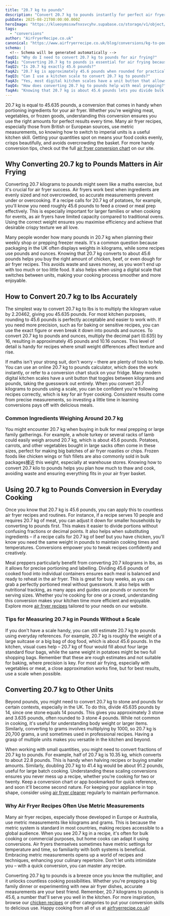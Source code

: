 ```yaml
---
title: "20.7 kg to pounds"
description: "Convert 20.7 kg to pounds instantly for perfect air fryer portions. Get easy tips and a handy calculator for all your kitchen conversions."
pubDate: 2025-08-21T00:00:00.000Z
heroImage: "https://klueoymssxwfnxsvcyhv.supabase.co/storage/v1/object/public/Shmucket/20-7-kg-to-pounds.webp"
tags:
  - "conversions"
author: "AirFryerRecipe.co.uk"
canonical: "https://www.airfryerrecipe.co.uk/blog/conversions/kg-to-pounds/20-7-kg-to-pounds"
schema: |
  <!-- Schema will be generated automatically -->
faqQ1: "Why do I need to convert 20.7 kg to pounds for air frying?"
faqA1: "Converting 20.7 kg to pounds is essential for air frying because many recipes use imperial measurements, and accurate portions ensure even cooking. Overcrowding the basket leads to steamed rather than crispy food, so knowing the weight in pounds helps you portion correctly for perfect results every time."
faqQ2: "Is 20.7 kg exactly 45.6 pounds?"
faqA2: "20.7 kg is approximately 45.6 pounds when rounded for practical use, but the exact conversion is 45.635 pounds. For most cooking purposes, the rounded figure is perfectly fine, but if precision matters—like in baking—you might want to use the exact value or a digital scale that switches units."
faqQ3: "Can I use a kitchen scale to convert 20.7 kg to pounds?"
faqA3: "Yes, most digital kitchen scales have a unit button that allows you to toggle between kilograms and pounds instantly. Simply place your ingredient on the scale, press the unit button until it displays pounds, and you'll see the conversion without any manual maths. It's the easiest way to ensure accuracy."
faqQ4: "How does converting 20.7 kg to pounds help with meal prepping?"
faqA4: "Knowing that 20.7 kg is about 45.6 pounds lets you divide bulk ingredients into precise portions for meal prepping. This ensures each container has the right amount for balanced nutrition and consistent air fryer reheating. It saves time, reduces waste, and makes weekly planning much smoother."
---
```

<p>20.7 kg is equal to 45.635 pounds, a conversion that comes in handy when portioning ingredients for your air fryer. Whether you're weighing meat, vegetables, or frozen goods, understanding this conversion ensures you use the right amounts for perfect results every time. Many air fryer recipes, especially those from British or European sources, use metric measurements, so knowing how to switch to imperial units is a useful kitchen skill. Getting your quantities spot on means your food cooks evenly, crisps beautifully, and avoids overcrowding the basket. For more handy conversion tips, check out the full <a href="https://www.airfryerrecipe.co.uk/air-fryer-conversion-chart">air fryer conversion chart</a> on our site.</p>

<h2>Why Converting 20.7 kg to Pounds Matters in Air Frying</h2>
<p>Converting 20.7 kilograms to pounds might seem like a maths exercise, but it's crucial for air fryer success. Air fryers work best when ingredients are evenly sized and not overcrowded, so accurate measurements prevent under or overcooking. If a recipe calls for 20.7 kg of potatoes, for example, you'll know you need roughly 45.6 pounds to feed a crowd or meal prep effectively. This is especially important for larger families or when cooking for events, as air fryers have limited capacity compared to traditional ovens. Using the correct weight ensures you maximise efficiency and achieve that desirable crispy texture we all love.</p>
<p>Many people wonder how many pounds in 20.7 kg when planning their weekly shop or prepping freezer meals. It's a common question because packaging in the UK often displays weights in kilograms, while some recipes use pounds and ounces. Knowing that 20.7 kg converts to about 45.6 pounds helps you buy the right amount of chicken, beef, or even dough for air fryer recipes. This avoids waste and saves money, as you won't end up with too much or too little food. It also helps when using a digital scale that switches between units, making your cooking process smoother and more enjoyable.</p>

<h2>How to Convert 20.7 kg to lbs Accurately</h2>
<p>The simplest way to convert 20.7 kg to lbs is to multiply the kilogram value by 2.20462, giving you 45.635 pounds. For most kitchen purposes, rounding to 45.6 pounds is perfectly acceptable and easier to work with. If you need more precision, such as for baking or sensitive recipes, you can use the exact figure or even break it down into pounds and ounces. To convert 20.7 kg to pounds and ounces, multiply the decimal part (0.635) by 16, resulting in approximately 45 pounds and 10.16 ounces. This level of detail is handy for recipes where small weight differences affect texture and rise.</p>
<p>If maths isn't your strong suit, don't worry – there are plenty of tools to help. You can use an online 20.7 kg to pounds calculator, which does the work instantly, or refer to a conversion chart stuck on your fridge. Many modern digital kitchen scales have a unit button that toggles between kilograms and pounds, taking the guesswork out entirely. When you convert 20.7 kilograms to pounds using a scale, you can be confident you're following recipes correctly, which is key for air fryer cooking. Consistent results come from precise measurements, so investing a little time in learning conversions pays off with delicious meals.</p>

<h3>Common Ingredients Weighing Around 20.7 kg</h3>
<p>You might encounter 20.7 kg when buying in bulk for meal prepping or large family gatherings. For example, a whole turkey or several racks of lamb could easily weigh around 20.7 kg, which is about 45.6 pounds. Potatoes, carrots, and other vegetables bought in large sacks often come in these sizes, perfect for making big batches of air fryer roasties or chips. Frozen foods like chicken wings or fish fillets are also commonly sold in bulk packages接近 this weight, especially at warehouse stores. Knowing how to convert 20.7 kilo to pounds helps you plan how much to thaw and cook, avoiding waste and ensuring everything fits in your air fryer basket.</p>

<h2>Using 20.7 kg to Pounds Conversion in Everyday Cooking</h2>
<p>Once you know that 20.7 kg is 45.6 pounds, you can apply this to countless air fryer recipes and routines. For instance, if a recipe serves 10 people and requires 20.7 kg of meat, you can adjust it down for smaller households by converting to pounds first. This makes it easier to divide portions without confusing fractions or decimal points. It also helps when substituting ingredients – if a recipe calls for 20.7 kg of beef but you have chicken, you'll know you need the same weight in pounds to maintain cooking times and temperatures. Conversions empower you to tweak recipes confidently and creatively.</p>
<p>Meal preppers particularly benefit from converting 20.7 kilograms in lbs, as it allows for precise portioning and labelling. Dividing 45.6 pounds of cooked food into individual containers ensures each meal is balanced and ready to reheat in the air fryer. This is great for busy weeks, as you can grab a perfectly portioned meal without guesswork. It also helps with nutritional tracking, as many apps and guides use pounds or ounces for serving sizes. Whether you're cooking for one or a crowd, understanding this conversion makes your kitchen time more efficient and enjoyable. Explore more <a href="https://www.airfryerrecipe.co.uk/recipes">air fryer recipes</a> tailored to your needs on our website.</p>

<h3>Tips for Measuring 20.7 kg in Pounds Without a Scale</h3>
<p>If you don't have a scale handy, you can still estimate 20.7 kg to pounds using everyday references. For example, 20.7 kg is roughly the weight of a large suitcase or a big bag of dog food, which is about 45.6 pounds. In the kitchen, visual cues help – 20.7 kg of flour would fill about four large standard flour bags, while the same weight in potatoes might be two full shopping bags. Remember that these are rough estimates and not suitable for baking, where precision is key. For most air frying, especially with vegetables or meat, a close approximation works fine, but for best results, use a scale when possible.</p>

<h2>Converting 20.7 kg to Other Units</h2>
<p>Beyond pounds, you might need to convert 20.7 kg to stone and pounds for certain contexts, especially in the UK. To do this, divide 45.635 pounds by 14, since one stone equals 14 pounds. This gives you approximately 3 stone and 3.635 pounds, often rounded to 3 stone 4 pounds. While not common in cooking, it's useful for understanding body weight or larger items. Similarly, converting to grams involves multiplying by 1000, so 20.7 kg is 20,700 grams, a unit sometimes used in professional recipes. Having a grasp of multiple units makes you versatile in the kitchen and beyond.</p>
<p>When working with small quantities, you might need to convert fractions of 20.7 kg to pounds. For example, half of 20.7 kg is 10.35 kg, which converts to about 22.8 pounds. This is handy when halving recipes or buying smaller amounts. Similarly, doubling 20.7 kg to 41.4 kg would be about 91.2 pounds, useful for large batch cooking. Understanding these scaling conversions ensures you never mess up a recipe, whether you're cooking for two or twenty. Keep a conversion chart or app bookmarked for quick reference, and soon it'll become second nature. For keeping your appliance in top shape, consider using <a href="https://www.airfryerrecipe.co.uk/air-fryer-cleaner">air fryer cleaner</a> regularly to maintain performance.</p>

<h3>Why Air Fryer Recipes Often Use Metric Measurements</h3>
<p>Many air fryer recipes, especially those developed in Europe or Australia, use metric measurements like kilograms and grams. This is because the metric system is standard in most countries, making recipes accessible to a global audience. When you see 20.7 kg in a recipe, it's often for bulk cooking or commercial purposes, but home cooks can adapt it using conversions. Air fryers themselves sometimes have metric settings for temperature and time, so familiarity with both systems is beneficial. Embracing metric measurements opens up a world of recipes and techniques, enhancing your culinary repertoire. Don't let units intimidate you – with a quick conversion, you can master any recipe.</p>

<p>Converting 20.7 kg to pounds is a breeze once you know the multiplier, and it unlocks countless cooking possibilities. Whether you're prepping a big family dinner or experimenting with new air fryer dishes, accurate measurements are your best friend. Remember, 20.7 kilograms to pounds is 45.6, a number that'll serve you well in the kitchen. For more inspiration, browse our <a href="https://www.airfryerrecipe.co.uk/recipe-category/chicken">chicken recipes</a> or other categories to put your conversion skills to delicious use. Happy cooking from all of us at <a href="https://www.airfryerrecipe.co.uk/">airfryerrecipe.co.uk</a>!</p>
